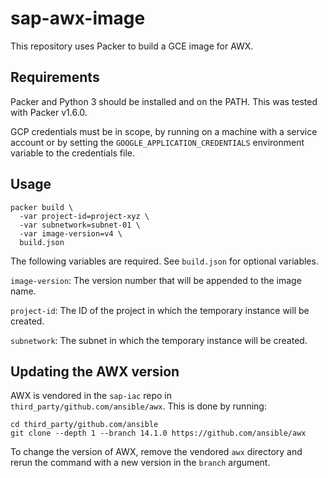 # sap-awx-image

This repository uses Packer to build a GCE image for AWX.

## Requirements

Packer and Python 3 should be installed and on the PATH. This was tested with Packer v1.6.0.

GCP credentials must be in scope, by running on a machine with a service account or by setting the `GOOGLE_APPLICATION_CREDENTIALS` environment variable to the credentials file.

## Usage

```
packer build \
  -var project-id=project-xyz \
  -var subnetwork=subnet-01 \
  -var image-version=v4 \
  build.json
```

The following variables are required. See `build.json` for optional variables.

`image-version`: The version number that will be appended to the image name.

`project-id`: The ID of the project in which the temporary instance will be created.

`subnetwork`: The subnet in which the temporary instance will be created.

## Updating the AWX version

AWX is vendored in the `sap-iac` repo in `third_party/github.com/ansible/awx`. This is done by running:

```
cd third_party/github.com/ansible
git clone --depth 1 --branch 14.1.0 https://github.com/ansible/awx
```

To change the version of AWX, remove the vendored `awx` directory and rerun the command with a new version in the `branch` argument.
